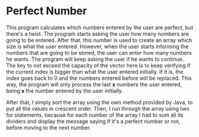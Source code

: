 # Perfect Number
This program calculates which numbers entered by the user are perfect, but there's a twist. The program starts asking the user how many numbers are going to be entered. After that, this number is used to create an array which size is what the user entered. However, when the user starts informing the numbers that are going to be stored, the user can enter how many numbers he wants. The program will keep asking the user if he wants to continue. The key to not exceed the capacity of the vector here is to keep verifying if the current index is bigger than what the user entered initially. If it is, the index goes back to 0 and the numbers entered before will be replaced. This way, the program will only process the last **x** numbers the user entered, being **x** the number entered by the user initially.

After that, I simply sort the array using the own method provided by Java, to put all the values in crescent order. Then, I run through the array using two for statements, because for each number of the array I had to sum all its dividers and display the message saying if it's a perfect number or not, before moving to the next number.
